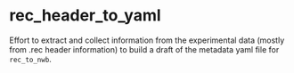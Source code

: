 # rec_header_to_yaml

Effort to extract and collect information from the experimental data
(mostly from .rec header information)
to build a draft of the metadata yaml file for `rec_to_nwb`.

